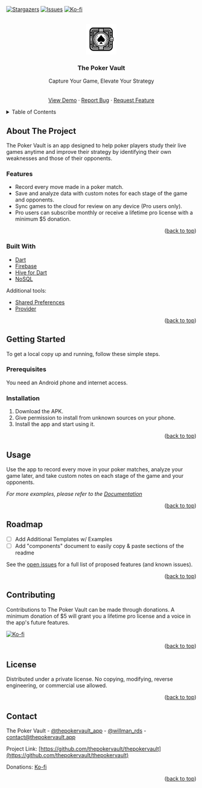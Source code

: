 <a name="readme-top"></a>

[![Stargazers][stars-badge]][stars-url]
[![Issues][issues-badge]][issues-url]
[![Ko-fi][kofi-badge]][kofi-url]

<!-- PROJECT LOGO -->
<br />
<div align="center">
  <a href="https://github.com/thepokervault/thepokervault">
    <img src="images/OGlogo.png" alt="Logo" width="80" height="80">
  </a>

  <h3 align="center">The Poker Vault</h3>

  <p align="center">
    Capture Your Game, Elevate Your Strategy
    <br />
    <br />
    <br />
    <a href="https://github.com/thepokervault/thepokervault/builds">View Demo</a>
    ·
    <a href="https://github.com/thepokervault/thepokervault/issues/new?labels=bug&template=bug-report---.md">Report Bug</a>
    ·
    <a href="https://github.com/thepokervault/thepokervault/issues/new?labels=enhancement&template=feature-request---.md">Request Feature</a>
  </p>
</div>

<!-- TABLE OF CONTENTS -->
<details>
  <summary>Table of Contents</summary>
  <ol>
    <li>
      <a href="#about-the-project">About The Project</a>
      <ul>
        <li><a href="#built-with">Built With</a></li>
      </ul>
    </li>
    <li>
      <a href="#getting-started">Getting Started</a>
      <ul>
        <li><a href="#prerequisites">Prerequisites</a></li>
        <li><a href="#installation">Installation</a></li>
      </ul>
    </li>
    <li><a href="#usage">Usage</a></li>
    <li><a href="#roadmap">Roadmap</a></li>
    <li><a href="#contributing">Contributing</a></li>
    <li><a href="#license">License</a></li>
    <li><a href="#contact">Contact</a></li>
  </ol>
</details>

<!-- ABOUT THE PROJECT -->
## About The Project

The Poker Vault is an app designed to help poker players study their live games anytime and improve their strategy by identifying their own weaknesses and those of their opponents.

### Features
- Record every move made in a poker match.
- Save and analyze data with custom notes for each stage of the game and opponents.
- Sync games to the cloud for review on any device (Pro users only).
- Pro users can subscribe monthly or receive a lifetime pro license with a minimum $5 donation.

<p align="right">(<a href="#readme-top">back to top</a>)</p>

### Built With
* [Dart](https://dart.dev)
* [Firebase](https://firebase.google.com)
* [Hive for Dart](https://pub.dev/packages/hive)
* [NoSQL](https://www.mongodb.com/nosql-explained)

Additional tools:
* [Shared Preferences](https://pub.dev/packages/shared_preferences)
* [Provider](https://pub.dev/packages/provider)

<p align="right">(<a href="#readme-top">back to top</a>)</p>

<!-- GETTING STARTED -->
## Getting Started

To get a local copy up and running, follow these simple steps.

### Prerequisites

You need an Android phone and internet access.

### Installation

1. Download the APK.
2. Give permission to install from unknown sources on your phone.
3. Install the app and start using it.

<p align="right">(<a href="#readme-top">back to top</a>)</p>

<!-- USAGE EXAMPLES -->
## Usage

Use the app to record every move in your poker matches, analyze your game later, and take custom notes on each stage of the game and your opponents.

_For more examples, please refer to the [Documentation](https://example.com)_

<p align="right">(<a href="#readme-top">back to top</a>)</p>

<!-- ROADMAP -->
## Roadmap

- [ ] Add Additional Templates w/ Examples
- [ ] Add "components" document to easily copy & paste sections of the readme

See the [open issues](https://github.com/thepokervault/thepokervault/issues) for a full list of proposed features (and known issues).

<p align="right">(<a href="#readme-top">back to top</a>)</p>

<!-- CONTRIBUTING -->
## Contributing

Contributions to The Poker Vault can be made through donations. A minimum donation of $5 will grant you a lifetime pro license and a voice in the app's future features.

[![Ko-fi][kofi-badge]][kofi-url]

<p align="right">(<a href="#readme-top">back to top</a>)</p>

<!-- LICENSE -->
## License

Distributed under a private license. No copying, modifying, reverse engineering, or commercial use allowed.

<p align="right">(<a href="#readme-top">back to top</a>)</p>

<!-- CONTACT -->
## Contact

The Poker Vault - [@thepokervault_app](https://twitter.com/thepokervault_app) - [@willman_rds](https://twitter.com/willman_rds) - contact@thepokervault.app

Project Link: [https://github.com/thepokervault/thepokervault](https://github.com/thepokervault/thepokervault)

Donations: [Ko-fi](https://ko-fi.com/cattobaby)

<p align="right">(<a href="#readme-top">back to top</a>)</p>

<!-- MARKDOWN LINKS & IMAGES -->
<!-- https://www.markdownguide.org/basic-syntax/#reference-style-links -->

[stars-badge]: https://img.shields.io/github/stars/thepokervault/thepokervault.svg?style=for-the-badge
[stars-url]: https://github.com/thepokervault/thepokervault/stargazers
[issues-badge]: https://img.shields.io/github/issues/thepokervault/thepokervault.svg?style=for-the-badge
[issues-url]: https://github.com/thepokervault/thepokervault/issues
[kofi-badge]: https://shields.io/badge/kofi-Buy_a_coffee-ff5f5f?logo=ko-fi&style=for-the-badgeKofi
[kofi-url]: https://ko-fi.com/cattobaby
[product-screenshot]: images/screenshot.png
